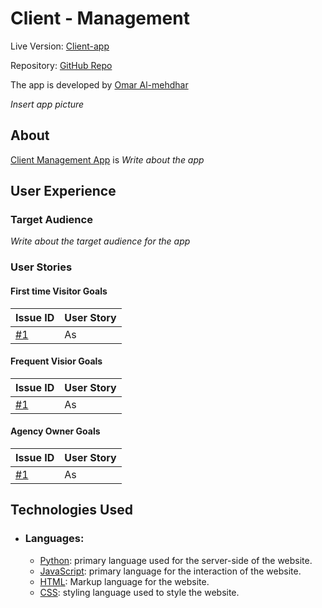 # Client - Management

Live Version: [Client-app]()

Repository: [GitHub Repo](https://github.com/Omar-Alme/client-management-app)

The app is developed by [Omar Al-mehdhar](https://github.com/Omar-Alme)

*Insert app picture*


## About

[Client Management App]() is *Write about the app*



## User Experience 

### Target Audience

*Write about the target audience for the app*


### User Stories

#### **First time Visitor Goals**

| Issue ID    | User Story |
|-------------|-------------|
|[#1](https://github.com/Omar-Alme/client-management-app/issues)|As|

#### **Frequent Visior Goals**

| Issue ID    | User Story |
|-------------|-------------|
|[#1](https://github.com/Omar-Alme/client-management-app/issues)|As|

#### **Agency Owner Goals**

| Issue ID    | User Story |
|-------------|-------------|
|[#1](https://github.com/Omar-Alme/client-management-app/issues)|As|


## Technologies Used

- ### Languages:

    + [Python](https://www.python.org/): primary language used for the server-side of the website.
    + [JavaScript](https://www.javascript.com/): primary language for the interaction of the website.
    + [HTML](https://developer.mozilla.org/en-US/docs/Web/HTML): Markup language for the website.
    + [CSS](https://developer.mozilla.org/en-US/docs/Web/css): styling language used to style the website.

    
